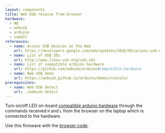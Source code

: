 ```yaml
---
layout: components
title: Web USB receive from browser
hardware:
  - M0
  - webusb
  - arduino
  - samd21
references:
  - name: Access USB Devices on the Web
    url: https://developers.google.com/web/updates/2016/03/access-usb-devices-on-the-web
  - name: List of USB IDs
    url: http://www.linux-usb.org/usb.ids
  - name: List of compatible arduino hardware
    url: https://github.com/webusb/arduino#compatible-hardware
  - name: Web USB demo
    url: https://webusb.github.io/arduino/demos/console/
prerequisites:
  - name: Web USB detect
    url: ./webusb-detect
---
```


Turn on/off LED on-board [compatible arduino hardware](https://github.com/webusb/arduino#compatible-hardware) through the commands received `H` and `L` from the browser on the laptop which is connected to the hardware.

Use this firmware with the [browser code](./webusb-led).
